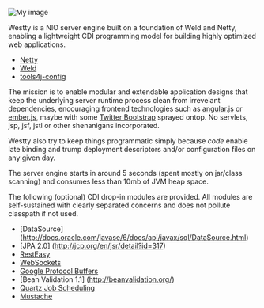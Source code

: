![My image](https://raw.github.com/deephacks/westty/master/westty.png)

Westty is a NIO server engine built on a foundation of Weld and Netty, enabling a lightweight CDI 
programming model for building highly optimized web applications. 

* [Netty](http://netty.io)
* [Weld](http://seamframework.org/Weld)
* [tools4j-config](https://github.com/deephacks/tools4j-config)

The mission is to enable modular and extendable application designs that keep the underlying server runtime process clean 
from irrevelant dependencies, encouraging frontend technologies such as [angular.js](http://angularjs.org) or 
[ember.js](http://emberjs.com), maybe with some [Twitter Bootstrap](http://twitter.github.com/bootstrap/) sprayed ontop. No servlets, jsp, jsf, jstl or other shenanigans incorporated. 

Westty also try to keep things programmatic simply because _code_ enable late binding and trump deployment descriptors 
and/or configuration files on any given day.

The server engine starts in around 5 seconds (spent mostly on jar/class scanning) and consumes less than 10mb of JVM heap space.

The following (optional) CDI drop-in modules are provided. All modules are self-sustained with clearly separated 
concerns and does not pollute classpath if not used. 


* [DataSource] (http://docs.oracle.com/javase/6/docs/api/javax/sql/DataSource.html)
* [JPA 2.0] (http://jcp.org/en/jsr/detail?id=317)
* [RestEasy](http://www.jboss.org/resteasy)
* [WebSockets](http://tools.ietf.org/html/rfc6455)
* [Google Protocol Buffers](https://developers.google.com/protocol-buffers/docs/overview)
* [Bean Validation 1.1] (http://beanvalidation.org/)
* [Quartz Job Scheduling](http://quartz-scheduler.org)
* [Mustache](http://mustache.github.com/)



